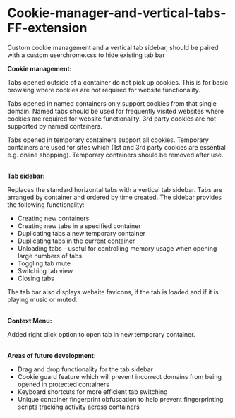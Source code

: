 # Cookie-manager-and-vertical-tabs-FF-extension
<p>Custom cookie management and a vertical tab sidebar, should be paired with a custom userchrome.css to hide existing tab bar</p>

<b>Cookie management:</b>
<p>Tabs opened outside of a container do not pick up cookies.  This is for basic browsing where cookies are not required for website functionality.</p>
<p>Tabs opened in named containers only support cookies from that single domain.  Named tabs should be used for frequently visited websites where cookies are required for website functionality.  3rd party cookies are not supported by named containers.</p>
<p>Tabs opened in temporary containers support all cookies.  Temporary containers are used for sites which (1st and 3rd party cookies are essential e.g. online shopping).  Temporary containers should be removed after use.</p>
<br>
<b>Tab sidebar:</b>
<p>Replaces the standard horizontal tabs with a vertical tab sidebar.  Tabs are arranged by container and ordered by time created.  The sidebar provides the following functionality:</p>
<ul>
<li>Creating new containers</li>
<li>Creating new tabs in a specified container</li>
<li>Duplicating tabs a new temporary container</li>
<li>Duplicating tabs in the current container</li>
<li>Unloading tabs - useful for controlling memory usage when opening large numbers of tabs</li>
<li>Toggling tab mute</li>
<li>Switching tab view</li>
<li>Closing tabs</li>
</ul>

<p>The tab bar also displays website favicons, if the tab is loaded and if it is playing music or muted.</p>
<br>
<b>Context Menu:</b>
<p>Added right click option to open tab in new temporary container. </p>
<br>
<b>Areas of future development:</b>
<ul>
<li>Drag and drop functionality for the tab sidebar</li>
<li>Cookie guard feature which will prevent incorrect domains from being opened in protected containers</li>
<li>Keyboard shortcuts for more efficient tab switching</li>
<li>Unique container fingerprint obfuscation to help prevent fingerprinting scripts tracking activity across containers </li>
</ul>

